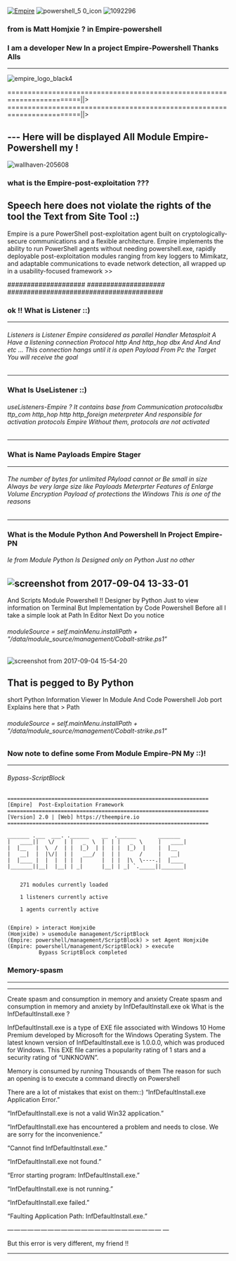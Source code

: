 [![Empire](https://user-images.githubusercontent.com/25440152/29976982-e0831f5a-8f09-11e7-92f7-f5e6772d5e76.png)](https://www.powershellempire.com/)
![powershell_5 0_icon](https://user-images.githubusercontent.com/25440152/29977080-2f28bb24-8f0a-11e7-9e77-d4b792fb9807.png)
![1092296](https://user-images.githubusercontent.com/25440152/29977114-4b7aff30-8f0a-11e7-9972-b4f2139a845f.gif)


### from is Matt Homjxie ? in Empire-powershell 
### I am a developer New In a project Empire-Powershell Thanks Alls
---
![empire_logo_black4](https://user-images.githubusercontent.com/25440152/29976843-713eae34-8f09-11e7-8c4d-d87b79eddcbb.png)

========================================================================||>
========================================================================||>
## --- Here will be displayed All Module Empire-Powershell my !

![wallhaven-205608](https://user-images.githubusercontent.com/25440152/29684174-007ca708-88df-11e7-93d8-14a6523696c3.jpg)

### what is the Empire-post-exploitation ??? 
Speech here does not violate the rights of the tool the Text from Site Tool ::) 
--------
Empire is a pure PowerShell post-exploitation agent built on cryptologically-secure communications and a flexible architecture. Empire implements the ability to run PowerShell agents without needing powershell.exe, rapidly deployable post-exploitation modules ranging from key loggers to Mimikatz, and adaptable communications to evade network detection, all wrapped up in a usability-focused framework >> 

####################
####################
########################################

### ok !! What is Listener ::) 
------------------
###### Listeners is Listener Empire considered as parallel Handler Metasploit A Have a listening connection Protocol http And http_hop dbx And And And etc ... This connection hangs until it is open Payload From Pc the Target You will receive the goal
------------------
### What Is UseListener ::)
###### useListeners-Empire ? It contains base from Communication protocolsdbx ttp_com http_hop http http_foreign meterpreter And responsible for activation protocols Empire Without them, protocols are not activated
------------------

### What is Name Payloads Empire Stager 
----
###### The number of bytes for unlimited PAyload cannot  or Be small in size Always be very large size like Payloads Meterprter Features of Enlarge Volume Encryption Payload of protections the Windows This is one of the reasons
--------------


### What is the Module Python And Powershell In Project Empire-PN
###### Ie from Module Python Is Designed only on Python Just no other
![screenshot from 2017-09-04 13-33-01](https://user-images.githubusercontent.com/25440152/30030755-bf8c9fa6-915c-11e7-83b9-01fabb2bec8c.png)
---------------------------------
And Scripts Module Powershell !! Designer by Python Just to view information on Terminal But Implementation by Code Powershell 
Before all I take a simple look at Path In Editor Next Do you notice 
###### moduleSource = self.mainMenu.installPath + "/data/module_source/management/Cobalt-strike.ps1"
![screenshot from 2017-09-04 15-54-20](https://user-images.githubusercontent.com/25440152/30034647-b0bb6c46-9170-11e7-8fa9-c2ae64b6ea4b.png)
## That is pegged to By Python 
short Python Information Viewer In Module And Code Powershell Job port 
Explains here that > Path 
###### moduleSource = self.mainMenu.installPath + "/data/module_source/management/Cobalt-strike.ps1"


### Now note to define some From Module Empire-PN My ::)!
-----------------------------

   ###### Bypass-ScriptBlock 
   ```
   ================================================================
 [Empire]  Post-Exploitation Framework
================================================================
 [Version] 2.0 | [Web] https://theempire.io
================================================================

   _______ .___  ___. .______    __  .______       _______
  |   ____||   \/   | |   _  \  |  | |   _  \     |   ____|
  |  |__   |  \  /  | |  |_)  | |  | |  |_)  |    |  |__
  |   __|  |  |\/|  | |   ___/  |  | |      /     |   __|
  |  |____ |  |  |  | |  |      |  | |  |\  \----.|  |____
  |_______||__|  |__| | _|      |__| | _| `._____||_______|


       271 modules currently loaded

       1 listeners currently active

       1 agents currently active


(Empire) > interact Homjxi0e
(Homjxi0e) > usemodule management/ScriptBlock
(Empire: powershell/management/ScriptBlock) > set Agent Homjxi0e
(Empire: powershell/management/ScriptBlock) > execute 
             Bypass ScriptBlock completed 
  ```
### Memory-spasm
------------------------
-----

Create spasm and consumption in memory and anxiety
Create spasm and consumption in memory and anxiety by InfDefaultInstall.exe ok What is the InfDefaultInstall.exe ?

InfDefaultInstall.exe is a type of EXE file associated with Windows 10 Home Premium developed by Microsoft for the Windows Operating System. The latest known version of InfDefaultInstall.exe is 1.0.0.0, which was produced for Windows. This EXE file carries a popularity rating of 1 stars and a security rating of “UNKNOWN”.

Memory is consumed by running Thousands of them The reason for such an opening is to execute a command directly on Powershell

There are a lot of mistakes that exist on them::) 
“InfDefaultInstall.exe Application Error.”


 “InfDefaultInstall.exe is not a valid Win32 application.”

“InfDefaultInstall.exe has encountered a problem and needs to close. We are sorry for the inconvenience.”

“Cannot find InfDefaultInstall.exe.”

“InfDefaultInstall.exe not found.”

“Error starting program: InfDefaultInstall.exe.”

“InfDefaultInstall.exe is not running.”

“InfDefaultInstall.exe failed.”

“Faulting Application Path: InfDefaultInstall.exe.”

— — — — — — — — — — — — — — — — — — — — — — — —

But this error is very different, my friend !!

--------------



